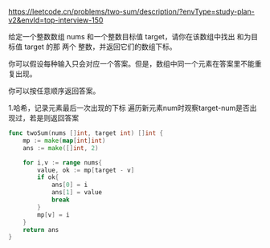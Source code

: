https://leetcode.cn/problems/two-sum/description/?envType=study-plan-v2&envId=top-interview-150


给定一个整数数组 nums 和一个整数目标值 target，请你在该数组中找出 和为目标值 target  的那 两个 整数，并返回它们的数组下标。

你可以假设每种输入只会对应一个答案。但是，数组中同一个元素在答案里不能重复出现。

你可以按任意顺序返回答案。


1.哈希，记录元素最后一次出现的下标
遍历新元素num时观察target-num是否出现过，若是则返回答案


```go
func twoSum(nums []int, target int) []int {
    mp := make(map[int]int)
    ans := make([]int, 2)

    for i,v := range nums{
        value, ok := mp[target - v]
        if ok{
            ans[0] = i
            ans[1] = value
            break
        }
        mp[v] = i
    }
    return ans
}
```